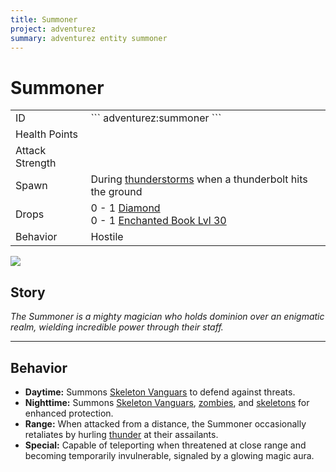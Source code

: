 ```yaml
---
title: Summoner
project: adventurez
summary: adventurez entity summoner
---
```

# Summoner
<div class="main_table">
<div class="left_main_table">
<table class="left_table">
    <tbody>
        <tr>
            <td class="first-column">ID</td>
            <td class="second-column">
            ```
            adventurez:summoner
            ```
            </td>
        </tr>
        <tr id="linear-top">
            <td class="first-column">Health Points</td>
            <td class="second-column icon-element" icon-count="55" icon-id="heart"></td>
        </tr>
        <tr id="linear-top">
            <td class="first-column">Attack Strength</td>
            <td class="second-column icon-element" icon-count="6" icon-id="melee" icon-exclusive></td>
        </tr>
        <tr id="linear-top">
            <td class="first-column">Spawn</td>
            <td class="second-column">During <a href="https://minecraft.wiki/w/Thunderstorm" target="_blank">thunderstorms</a> when a thunderbolt hits the ground</td>
        </tr>
        <tr id="linear-top">
            <td class="first-column">Drops</td>
            <td class="second-column icon-element" icon-count="5" icon-id="experience" icon-exclusive>0 - 1 <a href="https://minecraft.wiki/w/Diamond" target="_blank">Diamond</a><br>0 - 1 <a href="https://minecraft.wiki/w/Enchanted_Book" target="_blank">Enchanted Book Lvl 30</a></td>
        </tr>
        <tr id="linear-top">
            <td class="first-column">Behavior</td>
            <td class="second-column">Hostile</td>
        </tr>
    </tbody>
</table>
</div>
    <img src="/wiki/assets/adventurez/entities/summoner.png" loading="lazy" class="right_img_table"/>
</div>

## Story

*The Summoner is a mighty magician who holds dominion over an enigmatic realm, wielding incredible power through their staff.*

---

## Behavior

* **Daytime:** Summons <a href="../Skeleton_Vanguard/">Skeleton Vanguars</a> to defend against threats.
* **Nighttime:** Summons <a href="../Skeleton_Vanguard/">Skeleton Vanguars</a>, <a href="https://minecraft.wiki/w/Zombie" target="_blank">zombies</a>, and <a href="https://minecraft.wiki/w/Skeleton" target="_blank">skeletons</a> for enhanced protection.
* **Range:** When attacked from a distance, the Summoner occasionally retaliates by hurling <a href="https://minecraft.wiki/w/Thunderstorm#Lightning" target="_blank">thunder</a> at their assailants.
* **Special:** Capable of teleporting when threatened at close range and becoming temporarily invulnerable, signaled by a glowing magic aura.

